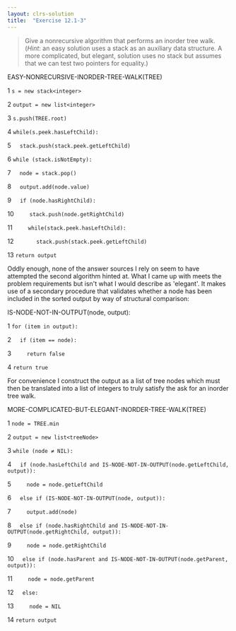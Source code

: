 ```yaml
---
layout: clrs-solution
title:  "Exercise 12.1-3"
---
```

>Give a nonrecursive algorithm that performs an inorder tree walk. (*Hint*: an easy solution uses a stack as an auxiliary data structure. A more complicated, but elegant, solution uses no stack but assumes that we can test two pointers for equality.)

EASY-NONRECURSIVE-INORDER-TREE-WALK(TREE)

1 `s = new stack<integer>`

2 `output = new list<integer>`

3 `s.push(TREE.root)`

4 `while(s.peek.hasLeftChild):`

5 &nbsp;&nbsp;&nbsp;&nbsp;`stack.push(stack.peek.getLeftChild)`

6  `while (stack.isNotEmpty):`

7  &nbsp;&nbsp;&nbsp;&nbsp;`node = stack.pop()`

8  &nbsp;&nbsp;&nbsp;&nbsp;`output.add(node.value)`

9  &nbsp;&nbsp;&nbsp;&nbsp;`if (node.hasRightChild):`

10 &nbsp;&nbsp;&nbsp;&nbsp;&nbsp;&nbsp;&nbsp;&nbsp;`stack.push(node.getRightChild)`

11 &nbsp;&nbsp;&nbsp;&nbsp;&nbsp;&nbsp;&nbsp;&nbsp;`while(stack.peek.hasLeftChild):`

12 &nbsp;&nbsp;&nbsp;&nbsp;&nbsp;&nbsp;&nbsp;&nbsp;&nbsp;&nbsp;&nbsp;&nbsp;`stack.push(stack.peek.getLeftChild)`

13 `return output`

Oddly enough, none of the answer sources I rely on seem to have attempted the second algorithm hinted at. What I came up with meets the problem requirements but isn't what I would describe as 'elegant'.  It makes use of a secondary procedure that validates whether a node has been included in the sorted output by way of structural comparison:

IS-NODE-NOT-IN-OUTPUT(node, output):

1 `for (item in output):`

2 &nbsp;&nbsp;&nbsp;&nbsp;`if (item == node):`

3 &nbsp;&nbsp;&nbsp;&nbsp;&nbsp;&nbsp;&nbsp;&nbsp;`return false`

4 `return true`

For convenience I construct the output as a list of tree nodes which must then be translated into a list of integers to truly satisfy the ask for an inorder tree walk.

MORE-COMPLICATED-BUT-ELEGANT-INORDER-TREE-WALK(TREE)

1 `node = TREE.min`

2 `output = new list<treeNode>`

3 `while (node ≠ NIL):`

4 &nbsp;&nbsp;&nbsp;&nbsp;`if (node.hasLeftChild and IS-NODE-NOT-IN-OUTPUT(node.getLeftChild, output)):`

5 &nbsp;&nbsp;&nbsp;&nbsp;&nbsp;&nbsp;&nbsp;&nbsp;`node = node.getLeftChild`

6 &nbsp;&nbsp;&nbsp;&nbsp;`else if (IS-NODE-NOT-IN-OUTPUT(node, output)):`

7 &nbsp;&nbsp;&nbsp;&nbsp;&nbsp;&nbsp;&nbsp;&nbsp;`output.add(node)`

8 &nbsp;&nbsp;&nbsp;&nbsp;`else if (node.hasRightChild and IS-NODE-NOT-IN-OUTPUT(node.getRightChild, output)):`

9 &nbsp;&nbsp;&nbsp;&nbsp;&nbsp;&nbsp;&nbsp;&nbsp;`node = node.getRightChild`

10 &nbsp;&nbsp;&nbsp;&nbsp;`else if (node.hasParent and IS-NODE-NOT-IN-OUTPUT(node.getParent, output)):`

11 &nbsp;&nbsp;&nbsp;&nbsp;&nbsp;&nbsp;&nbsp;&nbsp;`node = node.getParent`

12 &nbsp;&nbsp;&nbsp;&nbsp;`else:`

13 &nbsp;&nbsp;&nbsp;&nbsp;&nbsp;&nbsp;&nbsp;&nbsp;`node = NIL`

14 `return output`